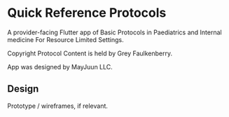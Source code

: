 # Quick Reference Protocols

A provider-facing Flutter app of Basic Protocols in Paediatrics and Internal medicine For Resource Limited Settings.

Copyright Protocol Content is held by Grey Faulkenberry.

App was designed by MayJuun LLC.

## Design

Prototype / wireframes, if relevant.

